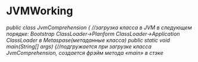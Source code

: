 # JVMWorking

*public class JvmComprehension { *//загрузка класса в JVM в следующем порядке: Bootstrap ClassLoаder->Planform ClassLoader->Application ClassLoader в 
Metaspase(метаданные класса)*
  *public static void main(String[] args) {*//подгружается при загрузке класса JvmComprehension, создается фрэйм метода «main» в стэке*
